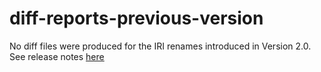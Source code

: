 # diff-reports-previous-version

No diff files were produced for the IRI renames introduced in Version 2.0. See release notes [here](https://github.com/CommonCoreOntology/CommonCoreOntologies/releases/tag/v2.0-2024-11-06)

